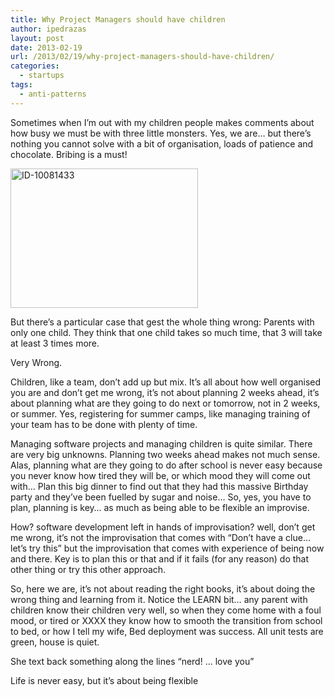 ```yaml
---
title: Why Project Managers should have children
author: ipedrazas
layout: post
date: 2013-02-19
url: /2013/02/19/why-project-managers-should-have-children/
categories:
  - startups
tags:
  - anti-patterns
---
```

Sometimes when I&#8217;m out with my children people makes comments about how busy we must be with three little monsters. Yes, we are&#8230; but there&#8217;s nothing you cannot solve with a bit of organisation, loads of patience and chocolate. Bribing is a must!

[<img class="aligncenter size-medium wp-image-44" alt="ID-10081433" src="http://ivan.pedrazas.me/wp-content/uploads/2013/02/ID-10081433-300x223.jpg" width="300" height="223" />][1]

But there&#8217;s a particular case that gest the whole thing wrong: Parents with only one child. They think that one child takes so much time, that 3 will take at least 3 times more.

Very Wrong.

Children, like a team, don&#8217;t add up but mix. It&#8217;s all about how well organised you are and don&#8217;t get me wrong, it&#8217;s not about planning 2 weeks ahead, it&#8217;s about planning what are they going to do next or tomorrow, not in 2 weeks, or summer. Yes, registering for summer camps, like managing training of your team has to be done with plenty of time.

Managing software projects and managing children is quite similar. There are very big unknowns. Planning two weeks ahead makes not much sense. Alas, planning what are they going to do after school is never easy because you never know how tired they will be, or which mood they will come out with&#8230; Plan this big dinner to find out that they had this massive Birthday party and they&#8217;ve been fuelled by sugar and noise&#8230; So, yes, you have to plan, planning is key&#8230; as much as being able to be flexible an improvise.

How? software development left in hands of improvisation? well, don&#8217;t get me wrong, it&#8217;s not the improvisation that comes with &#8220;Don&#8217;t have a clue&#8230; let&#8217;s try this&#8221; but the improvisation that comes with experience of being now and there. Key is to plan this or that and if it fails (for any reason) do that other thing or try this other approach.

So, here we are, it&#8217;s not about reading the right books, it&#8217;s about doing the wrong thing and learning from it. Notice the LEARN bit&#8230; any parent with children know their children very well, so when they come home with a foul mood, or tired or XXXX they know how to smooth the transition from school to bed, or how I tell my wife, Bed deployment was success. All unit tests are green, house is quiet.

She text back something along the lines &#8220;nerd! &#8230; love you&#8221;

Life is never easy, but it&#8217;s about being flexible

 [1]: http://ivan.pedrazas.me/wp-content/uploads/2013/02/ID-10081433.jpg